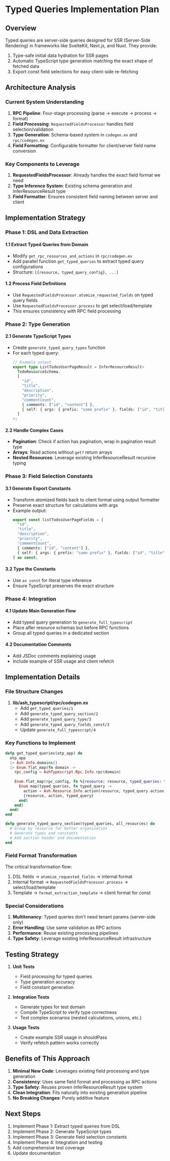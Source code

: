 # Typed Queries Implementation Plan

## Overview

Typed queries are server-side queries designed for SSR (Server-Side Rendering) in frameworks like SvelteKit, Next.js, and Nuxt. They provide:
1. Type-safe initial data hydration for SSR pages
2. Automatic TypeScript type generation matching the exact shape of fetched data
3. Export const field selections for easy client-side re-fetching

## Architecture Analysis

### Current System Understanding

1. **RPC Pipeline**: Four-stage processing (parse → execute → process → format)
2. **Field Processing**: `RequestedFieldsProcessor` handles field selection/validation
3. **Type Generation**: Schema-based system in `codegen.ex` and `rpc/codegen.ex`
4. **Field Formatting**: Configurable formatter for client/server field name conversion

### Key Components to Leverage

1. **RequestedFieldsProcessor**: Already handles the exact field format we need
2. **Type Inference System**: Existing schema generation and InferResourceResult type
3. **Field Formatter**: Ensures consistent field naming between server and client

## Implementation Strategy

### Phase 1: DSL and Data Extraction

#### 1.1 Extract Typed Queries from Domain
- Modify `get_rpc_resources_and_actions` in `rpc/codegen.ex`
- Add parallel function `get_typed_queries` to extract typed query configurations
- Structure: `[{resource, typed_query_config}, ...]`

#### 1.2 Process Field Definitions
- Use `RequestedFieldsProcessor.atomize_requested_fields` on typed query fields
- Use `RequestedFieldsProcessor.process` to get select/load/template
- This ensures consistency with RPC field processing

### Phase 2: Type Generation

#### 2.1 Generate TypeScript Types
- Create `generate_typed_query_types` function
- For each typed query:
  ```typescript
  // Example output
  export type ListTodosUserPageResult = InferResourceResult<
    TodoResourceSchema,
    [
      "id",
      "title", 
      "description",
      "priority",
      "commentCount",
      { comments: ["id", "content"] },
      { self: { args: { prefix: "some prefix" }, fields: ["id", "title", "isOverdue"] } }
    ]
  >;
  ```

#### 2.2 Handle Complex Cases
- **Pagination**: Check if action has pagination, wrap in pagination result type
- **Arrays**: Read actions without `get?` return arrays
- **Nested Resources**: Leverage existing InferResourceResult recursive typing

### Phase 3: Field Selection Constants

#### 3.1 Generate Export Constants
- Transform atomized fields back to client format using output formatter
- Preserve exact structure for calculations with args
- Example output:
  ```typescript
  export const listTodosUserPageFields = [
    "id",
    "title",
    "description", 
    "priority",
    "commentCount",
    { comments: ["id", "content"] },
    { self: { args: { prefix: "some prefix" }, fields: ["id", "title", "isOverdue"] } }
  ] as const;
  ```

#### 3.2 Type the Constants
- Use `as const` for literal type inference
- Ensure TypeScript preserves the exact structure

### Phase 4: Integration

#### 4.1 Update Main Generation Flow
- Add typed query generation to `generate_full_typescript`
- Place after resource schemas but before RPC functions
- Group all typed queries in a dedicated section

#### 4.2 Documentation Comments
- Add JSDoc comments explaining usage
- Include example of SSR usage and client refetch

## Implementation Details

### File Structure Changes

1. **lib/ash_typescript/rpc/codegen.ex**
   - Add `get_typed_queries/1`
   - Add `generate_typed_query_section/2`
   - Add `generate_typed_query_type/3`
   - Add `generate_typed_query_fields_const/3`
   - Update `generate_full_typescript/4`

### Key Functions to Implement

```elixir
defp get_typed_queries(otp_app) do
  otp_app
  |> Ash.Info.domains()
  |> Enum.flat_map(fn domain ->
    rpc_config = AshTypescript.Rpc.Info.rpc(domain)
    
    Enum.flat_map(rpc_config, fn %{resource: resource, typed_queries: typed_queries} ->
      Enum.map(typed_queries, fn typed_query ->
        action = Ash.Resource.Info.action(resource, typed_query.action)
        {resource, action, typed_query}
      end)
    end)
  end)
end

defp generate_typed_query_section(typed_queries, all_resources) do
  # Group by resource for better organization
  # Generate types and constants
  # Add section header and documentation
end
```

### Field Format Transformation

The critical transformation flow:
1. DSL fields → `atomize_requested_fields` → internal format
2. Internal format → `RequestedFieldsProcessor.process` → select/load/template
3. Template → `format_extraction_template` → client format for const

### Special Considerations

1. **Multitenancy**: Typed queries don't need tenant params (server-side only)
2. **Error Handling**: Use same validation as RPC actions
3. **Performance**: Reuse existing processing pipelines
4. **Type Safety**: Leverage existing InferResourceResult infrastructure

## Testing Strategy

1. **Unit Tests**
   - Field processing for typed queries
   - Type generation accuracy
   - Field constant generation

2. **Integration Tests**
   - Generate types for test domain
   - Compile TypeScript to verify type correctness
   - Test complex scenarios (nested calculations, unions, etc.)

3. **Usage Tests**
   - Create example SSR usage in shouldPass
   - Verify refetch pattern works correctly

## Benefits of This Approach

1. **Minimal New Code**: Leverages existing field processing and type generation
2. **Consistency**: Uses same field format and processing as RPC actions
3. **Type Safety**: Reuses proven InferResourceResult type system
4. **Clean Integration**: Fits naturally into existing generation pipeline
5. **No Breaking Changes**: Purely additive feature

## Next Steps

1. Implement Phase 1: Extract typed queries from DSL
2. Implement Phase 2: Generate TypeScript types
3. Implement Phase 3: Generate field selection constants
4. Implement Phase 4: Integration and testing
5. Add comprehensive test coverage
6. Update documentation